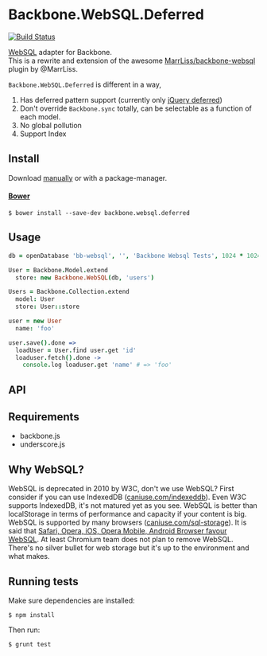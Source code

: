 # Backbone.WebSQL.Deferred
[![Build Status](https://secure.travis-ci.org/banyan/backbone.websql.deferred.png?branch=master)](http://travis-ci.org/banyan/backbone.websql.deferred)

[WebSQL](http://www.w3.org/TR/webdatabase/) adapter for Backbone.<br />
This is a rewrite and extension of the awesome [MarrLiss/backbone-websql](https://github.com/MarrLiss/backbone-websql) plugin by @MarrLiss.

`Backbone.WebSQL.Deferred` is different in a way,

1. Has deferred pattern support (currently only [jQuery deferred](http://api.jquery.com/category/deferred-object/))
1. Don't override `Backbone.sync` totally, can be selectable as a function of each model.
1. No global pollution
1. Support Index

## Install

Download [manually](https://github.com/banyan/backbone.websql.deferred/releases) or with a package-manager.

#### [Bower](http://bower.io)

```
$ bower install --save-dev backbone.websql.deferred
```

## Usage

```coffeescript
db = openDatabase 'bb-websql', '', 'Backbone Websql Tests', 1024 * 1024

User = Backbone.Model.extend
  store: new Backbone.WebSQL(db, 'users')

Users = Backbone.Collection.extend
  model: User
  store: User::store

user = new User
  name: 'foo'

user.save().done =>
  loadUser = User.find user.get 'id'
  loaduser.fetch().done ->
    console.log loaduser.get 'name' # => 'foo'
```

## API

## Requirements

* backbone.js
* underscore.js

## Why WebSQL?

WebSQL is deprecated in 2010 by W3C, don't we use WebSQL?
First consider if you can use IndexedDB ([caniuse.com/indexeddb](http://caniuse.com/indexeddb)).
Even W3C supports IndexedDB, it's not matured yet as you see.
WebSQL is better than localStorage in terms of performance and capacity if your content is big.
WebSQL is supported by many browsers ([caniuse.com/sql-storage](http://caniuse.com/sql-storage)).
It is said that [Safari, Opera, iOS, Opera Mobile, Android Browser favour WebSQL](https://hacks.mozilla.org/2012/03/there-is-no-simple-solution-for-local-storage/).
At least Chromium team does not plan to remove WebSQL. There's no silver bullet for web storage but it's up to the environment and what makes.

## Running tests

Make sure dependencies are installed:

```
$ npm install
```

Then run:

```
$ grunt test
```

